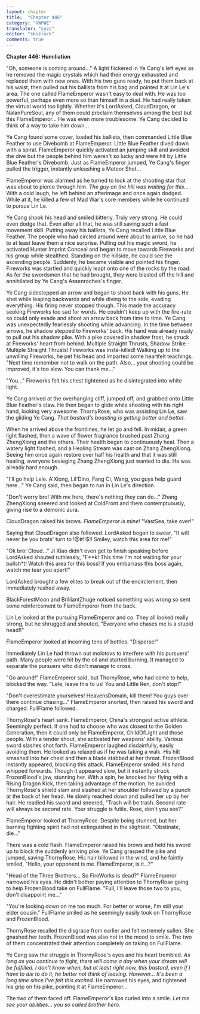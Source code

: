 ```yaml
---
layout: chapter
title:  "Chapter 446"
category: "VWPWE"
translator: "syzc"
editor: "skizlock"
comments: true
---
```


**Chapter 446: Humiliation**

"Oh, someone is coming around..." A light flickered in Ye Cang's left eyes as he removed the magic crystals which had their energy exhausted and replaced them with new ones. With his two guns ready, he put them back at his waist, then pulled out his ballista from his bag and pointed it at Lin Le's area. The one called FlameEmperor wasn't easy to deal with. He was too powerful, perhaps even more so than himself in a duel. He had really taken the virtual world too lightly. Whether it's LordAsked, CloudDragon, or NalanPureSoul, any of them could proclaim themselves among the best but this FlameEmperor... He was even more troublesome. Ye Cang decided to think of a way to take him down...

Ye Cang found some cover, loaded his ballista, then commanded Little Blue Feather to use Divebomb at FlameEmperor. Little Blue Feather dived down with a spiral. FlameEmperor quickly activated an jumping skill and avoided the dive but the people behind him weren't so lucky and were hit by Little Blue Feather's Divebomb. Just as FlameEmperor jumped, Ye Cang's finger pulled the trigger, instantly unleashing a Meteor Shot...

FlameEmperor was alarmed as he turned to look at the shooting star that was about to pierce through him. *The guy on the hill was waiting for this...* With a cold laugh, he left behind an afterimage and once again dodged. While at it, he killed a few of Mad War's core members while he continued to pursue Lin Le.

Ye Cang shook his head and smiled bitterly. Truly very strong. He could even dodge that. Even after all that, he was still saving such a fast movement skill. Putting away his ballista, Ye Cang recalled Little Blue Feather. The people who had circled around were about to arrive, so he had to at least leave them a nice surprise. Pulling out his magic sword, he activated Hunter Imprint Conceal and began to move towards Fireworks and his group while stealthed. Standing on the hillside, he could see the ascending people. Suddenly, he became visible and pointed his finger. Fireworks was startled and quickly leapt onto one of the rocks by the road. As for the swordsmen that he had brought, they were blasted off the hill and annihilated by Ye Cang's Assenroches's finger. 

Ye Cang sidestepped an arrow and began to shoot back with his guns. He shot while leaping backwards and while diving to the side, evading everything. His firing never stopped though. This made the accuracy seeking Fireworks too sad for words. He couldn't keep up with the fire-rate so could only evade and shoot an arrow back from time to time. Ye Cang was unexpectedly fearlessly shooting while advancing. In the time between arrows, he shadow stepped to Fireworks' back. His hand was already ready to pull out his shadow pike. With a pike covered in shadow frost, he struck at Fireworks' heart from behind. Multiple Straight Thrusts, Shadow Strike - Multiple Straight Thrusts! Fireworks was insta-killed! Walking up to the unwilling Fireworks, he pet his head and imparted some heartfelt teachings, "Next time remember not to walk on the path. Also... your shooting could be improved, it's too slow. You can thank me..."

"You..." Fireworks felt his chest tightened as he disintegrated into white light.

Ye Cang arrived at the overhanging cliff, jumped off, and grabbed onto Little Blue Feather's claw. He then began to glide while shooting with his right hand, looking very awesome. ThornyRose, who was assisting Lin Le, saw the gliding Ye Cang. *That bastard's boasting is getting better and better.*

When he arrived above the frontlines, he let go and fell. In midair, a green light flashed, then a wave of flower fragrance brushed past Zhang ZhengXiong and the others. Their health began to continuously heal. Then a watery light flashed, and a Healing Stream was cast on Zhang ZhengXiong. Seeing him once again restore over half his health and that it was still healing, everyone besieging Zhang ZhengXiong just wanted to die. He was already hard enough.

"I'll go help Lele. A'Xiong, Lil'Dino, Fang Ci, Wang, you guys help guard here..." Ye Cang said, then began to run in Lin Le's direction.

"Don't worry bro! With me here, there's nothing they can do..." Zhang ZhengXiong sneered and looked at ColdFront and them contemptuously, giving rise to a demonic aura.

CloudDragon raised his brows. *FlameEmperor is mine!* "VastSea, take over!"

Saying that CloudDragon also followed. LordAsked began to swear, "It will never be you brats' turn to !@#!!$!! Smiley, watch this area for me!"

"Ok bro! Cloud..." Ji Xiao didn't even get to finish speaking before LordAsked shouted ruthlessly, "F\*\*k! This time I'm not waiting for your bullsh\*t! Watch this area for this boss! If you embarrass this boss again, watch me tear you apart!"

LordAsked brought a few elites to break out of the encirclement, then immediately rushed away.

BlackForestMoon and BrilliantZhuge noticed something was wrong so sent some reinforcement to FlameEmperor from the back.

Lin Le looked at the pursuing FlameEmperor and co. They all looked really strong, but he shrugged and shouted, "Everyone who chases me is a stupid head!!"

FlameEmperor looked at incoming tens of bottles. "Disperse!"

Immediately Lin Le had thrown out molotovs to interfere with his pursuers' path. Many people were hit by the oil and started burning. It managed to separate the pursuers who didn't manage to cross.

"Go around!" FlameEmperor said, but ThornyRose, who had come to help, blocked the way. "Lele, leave this to us! You and Little Ren, don't stop!"

"Don't overestimate yourselves! HeavensDomain, kill them! You guys over there continue chasing..." FlameEmperor snorted, then raised his sword and charged. FullFlame followed.

ThornyRose's heart sank. FlameEmperor, China's strongest active athlete. Seemingly perfect. If one had to choose who was closest to the Golden Generation, then it could only be FlameEmperor, ChildOfLight and those people. With a tender shout, she activated her weapons' ability. Various sword slashes shot forth. FlameEmperor laughed disdainfully, easily avoiding them. He looked as relaxed as if he was taking a walk. His hilt smashed into her chest and then a blade stabbed at her throat. FrozenBlood instantly appeared, blocking this attack. FlameEmperor smiled. His hand whipped forwards. Though it appeared slow, but it instantly struck FrozenBlood's jaw, stunning her. With a spin, he knocked her flying with a Rising Dragon Kick, then taking advantage of the motion, he avoided ThornyRose's shield slam and slashed at her shoulder followed by a punch at the back of her head. He slowly reached down and pulled her up by her hair. He readied his sword and sneered, "Trash will be trash. Second rate will always be second rate. Your struggle is futile. Rose, don't you see?"

FlameEmperor looked at ThornyRose. Despite being stunned, but her burning fighting spirit had not extinguished in the slightest. "Obstinate, die..."

There was a cold flash. FlameEmperor raised his brows and held his sword up to block the suddenly arriving pike. Ye Cang grasped the pike and jumped, saving ThornyRose. His hair billowed in the wind, and he faintly smiled, "Hello, your opponent is me. FlameEmperor, is it...?"

"Head of the Three Brothers... So FireWorks is dead?" FlameEmperor narrowed his eyes. He didn't bother paying attention to ThornyRose going to help FrozenBlood take on FullFlame. "Full, I'll leave those two to you, don't disappoint me..."

"You're looking down on me too much. For better or worse, I'm still your elder cousin." FullFlame smiled as he seemingly easily took on ThornyRose and FrozenBlood.

ThornyRose recalled the disgrace from earlier and felt extremely sullen. She gnashed her teeth. FrozenBlood was also not in the mood to smile. The two of them concentrated their attention completely on taking on FullFlame.

Ye Cang saw the struggle in ThornyRose's eyes and his heart trembled. *As long as you continue to fight, there will come a day when your dream will be fulfilled. I don't know when, but at least right now, this bastard, even if I have to die to do it, he better not think of leaving. However... It's been a long time since I've felt this excited.* He narrowed his eyes, and tightened his grip on his pike, pointing it at FlameEmperor...

The two of them faced off. FlameEmperor's lips curled into a smile. *Let me see your abilities... you so called brother hero.*
